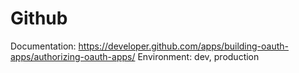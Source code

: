# Github

Documentation: https://developer.github.com/apps/building-oauth-apps/authorizing-oauth-apps/
Environment: dev, production